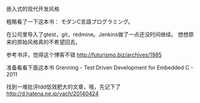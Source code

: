 嵌入式的现代开发风格

粗略看了一下这本书：
モダンC言語プログラミング。

在公司里导入了gtest，git，redmine。Jenkins做了一点还没时间继续。
想想原来的原始风格真的不希望回去。

参考书评，觉得这个博客不错
http://futurismo.biz/archives/1985

准备看看下面这本书
Grenning - Test Driven Development for Embedded C - 2011


找到一堆批评tdd低效肥大的文章，哦，先记下了
http://d.hatena.ne.jp/yach/20140424
